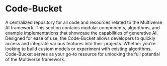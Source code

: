 # Code-Bucket
A centralized repository for all code and resources related to the Multiverse AI framework. This section contains modular components, algorithms, and example implementations that showcase the capabilities of generative AI. Designed for ease of use, the Code-Bucket allows developers to quickly access and integrate various features into their projects. Whether you’re looking to build custom models or experiment with existing algorithms, Code-Bucket serves as your go-to resource for unlocking the full potential of the Multiverse framework.
